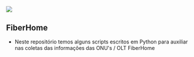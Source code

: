 # ![](https://iconape.com/wp-content/files/ix/351536/svg/351536.svg)

## FiberHome

- Neste repositório temos alguns scripts escritos em Python para auxiliar nas coletas das informações das ONU's / OLT FiberHome

